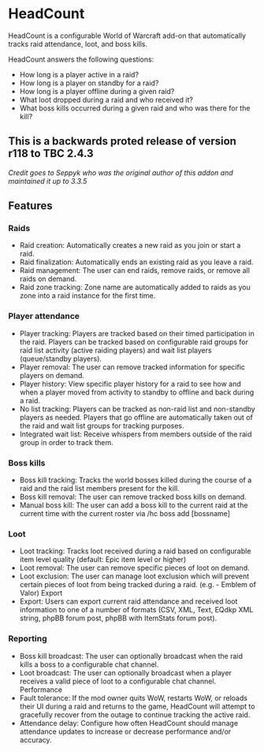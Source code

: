 # HeadCount
HeadCount is a configurable World of Warcraft add-on that automatically tracks raid attendance, loot, and boss kills.

HeadCount answers the following questions:

- How long is a player active in a raid?
- How long is a player on standby for a raid?
- How long is a player offline during a given raid?
- What loot dropped during a raid and who received it?
- What boss kills occurred during a given raid and who was there for the kill?

## This is a backwards proted release of version r118 to TBC 2.4.3

_Credit goes to Seppyk who was the original author of this addon and maintained it up to 3.3.5_

## Features
### Raids
- Raid creation: Automatically creates a new raid as you join or start a raid.
- Raid finalization: Automatically ends an existing raid as you leave a raid.
- Raid management: The user can end raids, remove raids, or remove all raids on demand.
- Raid zone tracking: Zone name are automatically added to raids as you zone into a raid instance for the first time.
### Player attendance
- Player tracking: Players are tracked based on their timed participation in the raid. Players can be tracked based on configurable raid groups for raid list activity (active raiding players) and wait list players (queue/standby players).
- Player removal: The user can remove tracked information for specific players on demand.
- Player history: View specific player history for a raid to see how and when a player moved from activity to standby to offline and back during a raid.
- No list tracking: Players can be tracked as non-raid list and non-standby players as needed. Players that go offline are automatically taken out of the raid and wait list groups for tracking purposes.
- Integrated wait list: Receive whispers from members outside of the raid group in order to track them.
### Boss kills
- Boss kill tracking: Tracks the world bosses killed during the course of a raid and the raid list members present for the kill.
- Boss kill removal: The user can remove tracked boss kills on demand.
- Manual boss kill: The user can add a boss kill to the current raid at the current time with the current roster via /hc boss add [bossname]
### Loot
- Loot tracking: Tracks loot received during a raid based on configurable item level quality (default: Epic item level or higher)
- Loot removal: The user can remove specific pieces of loot on demand.
- Loot exclusion: The user can manage loot exclusion which will prevent certain pieces of loot from being tracked during a raid. (e.g. - Emblem of Valor)
Export
- Export: Users can export current raid attendance and received loot information to one of a number of formats (CSV, XML, Text, EQdkp XML string, phpBB forum post, phpBB with ItemStats forum post).
### Reporting
- Boss kill broadcast: The user can optionally broadcast when the raid kills a boss to a configurable chat channel.
- Loot broadcast: The user can optionally broadcast when a player receives a valid piece of loot to a configurable chat channel.
Performance
- Fault tolerance: If the mod owner quits WoW, restarts WoW, or reloads their UI during a raid and returns to the game, HeadCount will attempt to gracefully recover from the outage to continue tracking the active raid.
- Attendance delay: Configure how often HeadCount should manage attendance updates to increase or decrease performance and/or accuracy.
